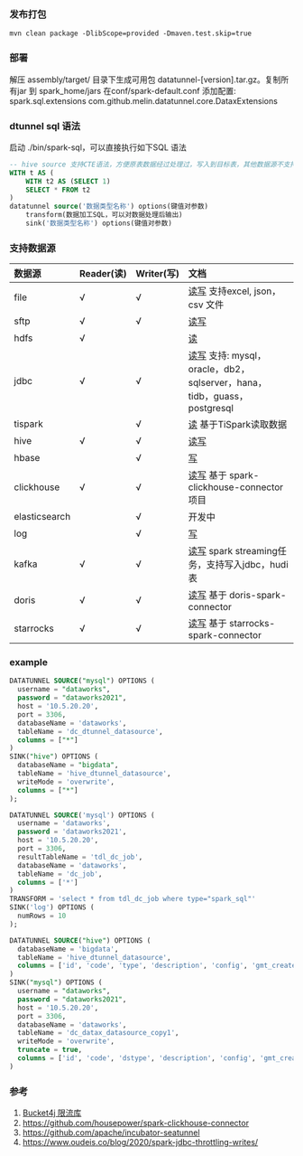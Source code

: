 ### 发布打包
```
mvn clean package -DlibScope=provided -Dmaven.test.skip=true
```

### 部署

解压 assembly/target/ 目录下生成可用包 datatunnel-[version].tar.gz。复制所有jar 到 spark_home/jars 
在conf/spark-default.conf 添加配置: spark.sql.extensions com.github.melin.datatunnel.core.DataxExtensions

### dtunnel sql 语法

启动 ./bin/spark-sql，可以直接执行如下SQL 语法

```sql
-- hive source 支持CTE语法，方便原表数据经过处理过，写入到目标表，其他数据源不支持CTE 语法。
WITH t AS (
    WITH t2 AS (SELECT 1)
    SELECT * FROM t2
)
datatunnel source('数据类型名称') options(键值对参数) 
    transform(数据加工SQL，可以对数据处理后输出)
    sink('数据类型名称') options(键值对参数)
```

### 支持数据源

| 数据源           | Reader(读) | Writer(写)    | 文档                                                                                         |
|:--------------|:----------| :------      |:-------------------------------------------------------------------------------------------|
| file          | √         | √            | [读写](doc/file.md) 支持excel, json，csv 文件                                                     |
| sftp          | √         | √            | [读写](doc/sftp.md)                                                                          |
| hdfs          | √         |              | [读](doc/hdfs.md)                                                                           |
| jdbc          | √         | √            | [读写](doc/jdbc.md) 支持: mysql，oracle，db2，sqlserver，hana，tidb，guass，postgresql                |
| tispark       |           | √            | [读](doc/tispark.md) 基于TiSpark读取数据                                                          |
| hive          | √         | √            | [读写](doc/hive.md)                                                                          |
| hbase         |           | √            | [写](doc/hbase.md)                                                                          |
| clickhouse    | √         | √            | [读写](doc/clickhouse.md) 基于 spark-clickhouse-connector 项目                                   |
| elasticsearch |           | √            | 开发中                                                                                        |
| log           |           | √            | [写](doc/log.md)                                                                            |
| kafka         | √         | √            | [读写](doc/kafka.md) spark streaming任务，支持写入jdbc，hudi表                                        |
| doris         | √         | √            | [读写](doc/doris.md) 基于 doris-spark-connector                                                |
| starrocks     | √         | √            | [读写](doc/starrocks.md) 基于 starrocks-spark-connector                                        |

### example
```sql
DATATUNNEL SOURCE("mysql") OPTIONS (
  username = "dataworks",
  password = "dataworks2021",
  host = '10.5.20.20',
  port = 3306,
  databaseName = 'dataworks',
  tableName = 'dc_dtunnel_datasource',
  columns = ["*"]
)
SINK("hive") OPTIONS (
  databaseName = "bigdata",
  tableName = 'hive_dtunnel_datasource',
  writeMode = 'overwrite',
  columns = ["*"]
);

DATATUNNEL SOURCE('mysql') OPTIONS (
  username = 'dataworks',
  password = 'dataworks2021',
  host = '10.5.20.20',
  port = 3306,
  resultTableName = 'tdl_dc_job',
  databaseName = 'dataworks',
  tableName = 'dc_job',
  columns = ['*']
)
TRANSFORM = 'select * from tdl_dc_job where type="spark_sql"'
SINK('log') OPTIONS (
  numRows = 10
);

DATATUNNEL SOURCE("hive") OPTIONS (
  databaseName = 'bigdata',
  tableName = 'hive_dtunnel_datasource',
  columns = ['id', 'code', 'type', 'description', 'config', 'gmt_created', 'gmt_modified', 'creater', 'modifier']
)
SINK("mysql") OPTIONS (
  username = "dataworks",
  password = "dataworks2021",
  host = '10.5.20.20',
  port = 3306,
  databaseName = 'dataworks',
  tableName = 'dc_datax_datasource_copy1',
  writeMode = 'overwrite',
  truncate = true,
  columns = ['id', 'code', 'dstype', 'description', 'config', 'gmt_created', 'gmt_modified', 'creater', 'modifier']
)
```

### 参考

1. [Bucket4j 限流库](https://github.com/vladimir-bukhtoyarov/bucket4j)
2. https://github.com/housepower/spark-clickhouse-connector
3. https://github.com/apache/incubator-seatunnel
4. https://www.oudeis.co/blog/2020/spark-jdbc-throttling-writes/
